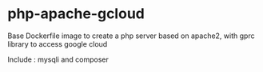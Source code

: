 # php-apache-gcloud

Base Dockerfile image to create a php server based on apache2, with gprc library to access google cloud

Include : mysqli and composer
